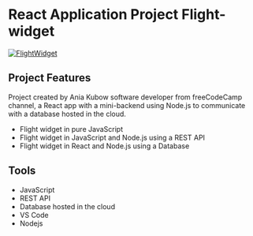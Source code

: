 # React Application Project Flight-widget

[![FlightWidget](https://raw.githubusercontent.com/marciorbarcellos/flight-widget/main/public/Flight_widget.gif])](https://github.com/marciorbarcellos/flight-widget)

## Project Features
Project created by Ania Kubow software developer from freeCodeCamp channel, a React app with a mini-backend using Node.js to communicate with a database hosted in the cloud.

- Flight widget in pure JavaScript
- Flight widget in JavaScript and Node.js using a REST API
- Flight widget in React and Node.js using a Database

## Tools
- JavaScript
- REST API
- Database hosted in the cloud
- VS Code
- Nodejs

<br />
